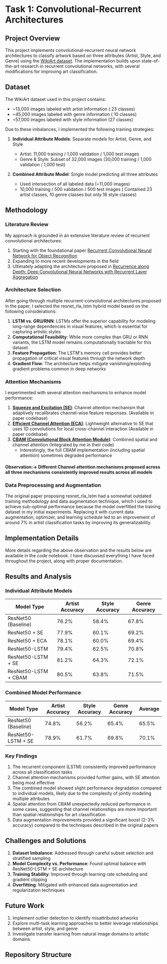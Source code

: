 # Task 1: Convolutional-Recurrent Architectures

## Project Overview

This project implements convolutional-recurrent neural network architectures to classify artwork based on three attributes (Artist, Style, and Genre) using the [WikiArt dataset](https://github.com/cs-chan/ArtGAN/tree/master/WikiArt%20Dataset). The implementation builds upon state-of-the-art research in recurrent convolutional networks, with several modifications for improving art classification.

## Dataset

The WikiArt dataset used in this project contains:
- ~13,000 images labeled with artist information ( 23 classes) 
- ~45,000 images labeled with genre information ( 10 classes)
- ~57,000 images labeled with style information (27 classes)

Due to these imbalances, I implemented the following training strategies:

1. **Individual Attribute Models**: Separate models for Artist, Genre, and Style
   - Artist: 11,000 training / 1,000 validation / 1,000 test images
   - Genre & Style: Subset of 32,000 images (30,000 training / 1,000 validation / 1,000 test)

2. **Combined Attribute Model**: Single model predicting all three attributes
   - Used intersection of all labeled data (~11,000 images)
   - 10,000 training / 500 validation / 500 test images ( Contained 23 artist classes, 10 genre classes but only 16 style classes)

## Methodology

### Literature Review

My approach is grounded in an extensive literature review of recurrent convolutional architectures:

1. Starting with the foundational paper [Recurrent Convolutional Neural Network for Object Recognition](https://www.cv-foundation.org/openaccess/content_cvpr_2015/app/2B_004.pdf)
2. Expanding to more recent developments in the field
3. Ultimately adapting the architecture proposed in [Recurrence along Depth: Deep Convolutional Neural Networks with Recurrent Layer Aggregation](https://proceedings.neurips.cc/paper_files/paper/2021/file/582967e09f1b30ca2539968da0a174fa-Paper.pdf)

### Architecture Selection

After going through multiple recurrent-convolutional architectures proposed in the paper, I selected the resnet_rla_lstm hybrid model based on the following considerations:

1. **LSTM vs. GRU/RNN**: LSTMs offer the superior capability for modeling long-range dependencies in visual features, which is essential for capturing artistic styles
2. **Computational Feasibility**: While more complex than GRU or RNN variants, the LSTM model remains computationally tractable for this dataset
3. **Feature Propagation**: The LSTM's memory cell provides better propagation of critical visual features through the network depth
4. **Gradient Flow**: The architecture helps mitigate vanishing/exploding gradient problems common in deep networks

### Attention Mechanisms

I experimented with several attention mechanisms to enhance model performance:

1. **[Squeeze and Excitation (SE)](https://arxiv.org/abs/1709.01507)**: Channel attention mechanism that adaptively recalibrates channel-wise feature responses. (Available in paper codebase)
2. **[Efficient Channel Attention (ECA)](https://arxiv.org/abs/1910.03151)**: Lightweight alternative to SE that uses 1D convolutions for local cross-channel interaction (Available in paper codebase)
3. **[CBAM (Convolutional Block Attention Module)](https://openaccess.thecvf.com/content_ECCV_2018/papers/Sanghyun_Woo_Convolutional_Block_Attention_ECCV_2018_paper.pdf)**: Combined spatial and channel attention (Integrated by me in their code)
   - Interestingly, the full CBAM implementation (including spatial attention) sometimes degraded performance

#### Observation:-> Different Channel attention mechanisms proposed across all three mechanisms consistently improved results across all models


### Data Preprocessing and Augmentation

The original paper proposing resnet_rla_lstm had a somewhat outdated training methodology and data augmentation technique, which I used to achieve sub-optimal performance because the model overfitted the training dataset in my initial experiments. Replacing it with current data augmentation, optimizer, and learning schedule led to an improvement of around 7% in artist classification tasks by improving its generalizability.

## Implementation Details

More details regarding the above observation and the results below are available in the code notebook. I have discussed everything I have faced throughout the project, along with proper documentation.


## Results and Analysis

### Individual Attribute Models

| Model Type | Artist Accuracy | Style Accuracy | Genre Accuracy |
|------------|----------------|---------------|----------------|
| ResNet50 (Baseline) | 76.2% | 58.4% | 67.8% |
| ResNet50 + SE | 77.9% | 60.1% | 69.2% |
| ResNet50 + ECA | 78.1% | 60.0% | 69.4% |
| ResNet50-LSTM | 79.4% | 62.5% | 70.8% |
| ResNet50-LSTM + SE | 81.2% | 64.3% | 72.1% |
| ResNet50-LSTM + CBAM | 80.5% | 63.8% | 71.5% |

### Combined Model Performance

| Model Type | Artist Accuracy | Style Accuracy | Genre Accuracy | Average |
|------------|----------------|---------------|----------------|---------|
| ResNet50 (Baseline) | 74.8% | 56.2% | 65.4% | 65.5% |
| ResNet50-LSTM + SE | 78.9% | 61.7% | 69.8% | 70.1% |

### Key Findings

1. The recurrent component (LSTM) consistently improved performance across all classification tasks
2. Channel attention mechanisms provided further gains, with SE attention being most effective
3. The combined model showed slight performance degradation compared to individual models, likely due to the complexity of jointly modeling multiple attributes
4. Spatial attention from CBAM unexpectedly reduced performance in some cases, suggesting that channel relationships are more important than spatial relationships for art classification
5. Data augmentation improvements provided a significant boost (2-3% accuracy) compared to the techniques described in the original papers

## Challenges and Solutions

1. **Dataset Imbalance**: Addressed through careful subset selection and stratified sampling
2. **Model Complexity vs. Performance**: Found optimal balance with ResNet50-LSTM + SE architecture
3. **Training Stability**: Improved through learning rate scheduling and gradient clipping
4. **Overfitting**: Mitigated with enhanced data augmentation and regularization techniques

## Future Work

1. Implement outlier detection to identify misattributed artworks
2. Explore multi-task learning approaches to better leverage relationships between artist, style, and genre
3. Investigate transfer learning from natural image domains to artistic domains


## Repository Structure

